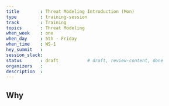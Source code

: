 ```yaml
---
title        : Threat Modeling Introduction (Mon)
type         : training-session
track        : Training
topics       : Threat Modeling
when_week    : one
when_day     : 5th - Friday
when_time    : WS-1
hey_summit   :
session_slack:
status       : draft           # draft, review-content, done
organizers   :
description  : 
---
```


## Why

<!--Add intro-->
